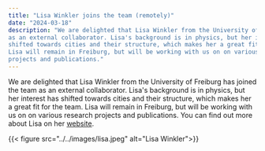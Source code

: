 ```yaml
---
title: "Lisa Winkler joins the team (remotely)"
date: "2024-03-18"
description: "We are delighted that Lisa Winkler from the University of Freiburg has joined the team
as an external collaborator. Lisa's background is in physics, but her interest has
shifted towards cities and their structure, which makes her a great fit for the team.
Lisa will remain in Freiburg, but will be working with us on on various research
projects and publications."
---
```


We are delighted that Lisa Winkler from the University of Freiburg has joined the team
as an external collaborator. Lisa's background is in physics, but her interest has
shifted towards cities and their structure, which makes her a great fit for the team.
Lisa will remain in Freiburg, but will be working with us on on various research
projects and publications. You can find out more about Lisa on her [website](https://lisawinkler.co.uk/).

 {{< figure src="../../images/lisa.jpeg" alt="Lisa Winkler">}}